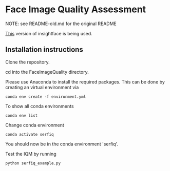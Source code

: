 # Face Image Quality Assessment

NOTE: see README-old.md for the original README

[This](https://github.com/deepinsight/insightface/tree/60bb5829b1d76bfcec7930ce61c41dde26413279) version of insightface is being used.

## Installation instructions

Clone the repository.

cd into the FaceImageQuality directory.

Please use Anaconda to install the required packages. This can be done by creating an virtual environment via

```terminal
conda env create -f environment.yml
```

To show all conda environments

```terminal
conda env list
```

Change conda environment

```terminal
conda activate serfiq
```

You should now be in the conda environment 'serfiq'. 

Test the IQM by running

```terminal
python serfiq_example.py
```